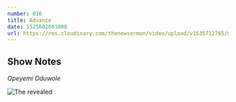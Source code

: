 ```yaml
---
number: 016
title: Advance
date: 1525602601000
url: https://res.cloudinary.com/thenewsermon/video/upload/v1535712765/messages/060518_-_Advance.mp3
---
```


## Show Notes
_Opeyemi Oduwole_

![The revealed](https://res.cloudinary.com/thenewsermon/image/upload/v1536165215/sermon%20display%20pictures/advance.jpg)
